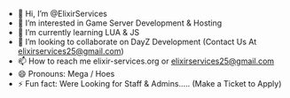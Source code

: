 - 👋 Hi, I’m @ElixirServices
- 👀 I’m interested in Game Server Development & Hosting
- 🌱 I’m currently learning LUA & JS
- 💞️ I’m looking to collaborate on DayZ Development (Contact Us At elixirservices25@gmail.com)
- 📫 How to reach me elixir-services.org or elixirservices25@gmail.com
- 😄 Pronouns: Mega / Hoes
- ⚡ Fun fact: Were Looking for Staff & Admins..... (Make a Ticket to Apply)


